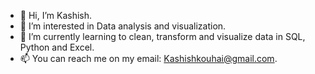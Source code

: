 - 👋 Hi, I’m Kashish.
- 👀 I’m interested in Data analysis and visualization.
- 🌱 I’m currently learning to clean, transform and visualize data in SQL, Python and Excel.
- 📫 You can reach me on my email: Kashishkouhai@gmail.com.

<!---
akuunoo/akuunoo is a ✨ special ✨ repository because its `README.md` (this file) appears on your GitHub profile.
You can click the Preview link to take a look at your changes.
--->

